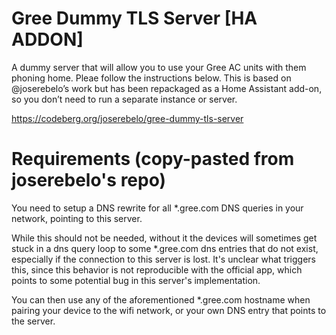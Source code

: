 # Gree Dummy TLS Server [HA ADDON]

A dummy server that will allow you to use your Gree AC units with them phoning home. Pleae follow the instructions below.
This is based on @joserebelo’s work but has been repackaged as a Home Assistant add-on, so you don’t need to run a separate instance or server.

<https://codeberg.org/joserebelo/gree-dummy-tls-server>

# Requirements (copy-pasted from joserebelo's repo)

You need to setup a DNS rewrite for all *.gree.com DNS queries in your network, pointing to this server.

While this should not be needed, without it the devices will sometimes get stuck in a dns query loop to some *.gree.com dns entries that do not exist, especially if the connection to this server is lost. It's unclear what triggers this, since this behavior is not reproducible with the official app, which points to some potential bug in this server's implementation.

You can then use any of the aforementioned *.gree.com hostname when pairing your device to the wifi network, or your own DNS entry that points to the server.